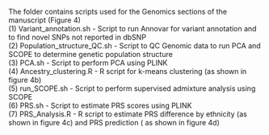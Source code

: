 The folder contains scripts used for the Genomics sections of the manuscript (Figure 4)\
(1) Variant_annotation.sh - Script to run Annovar for variant annotation and to find novel SNPs not reported in dbSNP \
(2) Population_structure_QC.sh - Script to QC Genomic data to run PCA and SCOPE to determine genetic population structure \
(3) PCA.sh - Script to perform PCA using PLINK \
(4) Ancestry_clustering.R - R script for k-means clustering (as shown in figure 4b) \
(5) run_SCOPE.sh - Script to perform supervised admixture analysis using SCOPE \
(6) PRS.sh - Script to estimate PRS scores using PLINK \
(7) PRS_Analysis.R - R script to estimate PRS difference by ethnicity (as shown in figure 4c) and PRS prediction ( as shown in figure 4d)

